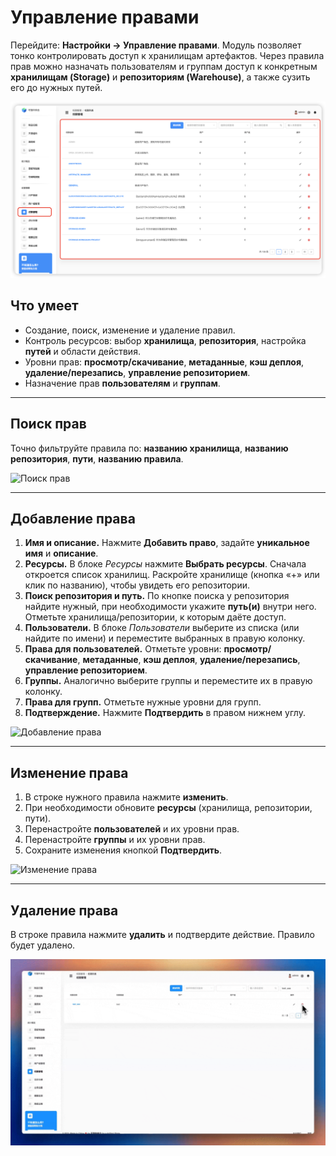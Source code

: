 # Управление правами

Перейдите: **Настройки → Управление правами**. Модуль позволяет тонко контролировать доступ к хранилищам артефактов. Через правила прав можно назначать пользователям и группам доступ к конкретным **хранилищам (Storage)** и **репозиториям (Warehouse)**, а также сузить его до нужных путей.

![Интерфейс управления правами](setting-manage-permission-management-ui.faec974e.png)

## Что умеет
- Создание, поиск, изменение и удаление правил.
- Контроль ресурсов: выбор **хранилища**, **репозитория**, настройка **путей** и области действия.
- Уровни прав: **просмотр/скачивание**, **метаданные**, **кэш деплоя**, **удаление/перезапись**, **управление репозиторием**.
- Назначение прав **пользователям** и **группам**.

---

## Поиск прав
Точно фильтруйте правила по: **названию хранилища**, **названию репозитория**, **пути**, **названию правила**.

![Поиск прав](setting-manage-permission-management-search.cb325e81.gif)

---

## Добавление права
1. **Имя и описание.** Нажмите **Добавить право**, задайте **уникальное имя** и **описание**.
2. **Ресурсы.** В блоке *Ресурсы* нажмите **Выбрать ресурсы**. Сначала откроется список хранилищ. Раскройте хранилище (кнопка «+» или клик по названию), чтобы увидеть его репозитории.
3. **Поиск репозитория и путь.** По кнопке поиска у репозитория найдите нужный, при необходимости укажите **путь(и)** внутри него. Отметьте хранилища/репозитории, к которым даёте доступ.
4. **Пользователи.** В блоке *Пользователи* выберите из списка (или найдите по имени) и переместите выбранных в правую колонку.
5. **Права для пользователей.** Отметьте уровни: **просмотр/скачивание**, **метаданные**, **кэш деплоя**, **удаление/перезапись**, **управление репозиторием**.
6. **Группы.** Аналогично выберите группы и переместите их в правую колонку.
7. **Права для групп.** Отметьте нужные уровни для групп.
8. **Подтверждение.** Нажмите **Подтвердить** в правом нижнем углу.

![Добавление права](setting-manage-permission-management-create.c35a78ec.gif)

---

## Изменение права
1. В строке нужного правила нажмите **изменить**.
2. При необходимости обновите **ресурсы** (хранилища, репозитории, пути).
3. Перенастройте **пользователей** и их уровни прав.
4. Перенастройте **группы** и их уровни прав.
5. Сохраните изменения кнопкой **Подтвердить**.

![Изменение права](setting-manage-permission-management-edit.0d6a5504.gif)

---

## Удаление права
В строке правила нажмите **удалить** и подтвердите действие. Правило будет удалено.

![Удаление права](setting-manage-permission-management-del.c369e10c.gif)
